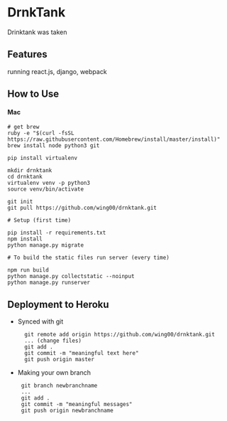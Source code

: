 # DrnkTank

Drinktank was taken

## Features

running react.js, django, webpack

## How to Use

#### Mac
    # get brew
    ruby -e "$(curl -fsSL https://raw.githubusercontent.com/Homebrew/install/master/install)"
    brew install node python3 git
    
    pip install virtualenv 
    
    mkdir drnktank 
    cd drnktank
    virtualenv venv -p python3
    source venv/bin/activate 
    
    git init
    git pull https://github.com/wing00/drnktank.git
          
    # Setup (first time)
    
    pip install -r requirements.txt
    npm install
    python manage.py migrate
    
    # To build the static files run server (every time)
    
    npm run build
    python manage.py collectstatic --noinput
    python manage.py runserver
   


## Deployment to Heroku

* Synced with git

        git remote add origin https://github.com/wing00/drnktank.git
        ... (change files)
        git add .
        git commit -m "meaningful text here"
        git push origin master
        

 * Making your own branch
   
        git branch newbranchname
        ...
        git add .
        git commit -m "meaningful messages"
        git push origin newbranchname 
        